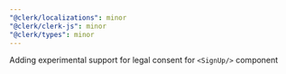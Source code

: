 ```yaml
---
"@clerk/localizations": minor
"@clerk/clerk-js": minor
"@clerk/types": minor
---
```


Adding experimental support for legal consent for `<SignUp/>` component
